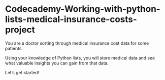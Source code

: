 # Codecademy-Working-with-python-lists-medical-insurance-costs-project

You are a doctor sorting through medical insurance cost data for some patients.

Using your knowledge of Python lists, you will store medical data and see what valuable insights you can gain from that data.

Let’s get started!
